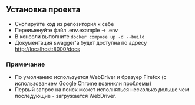 ## Установка проекта
- Скопируйте код из репозитория к себе
- Переименуйте файл .env.example -> .env
- В консоли выполните ```docker compose up -d --build```
- Документация swagger'a будет доступна по адресу [http://localhost:8000/docs](http://localhost:8000/docs)

### Примечание
- По умолчанию используется WebDriver и бразуер Firefox (с использованием Google Chrome возникли проблемы)  
- Первый запрос на поиск может исполняться несколько дольше чем последующие - загружается WebDriver.  
